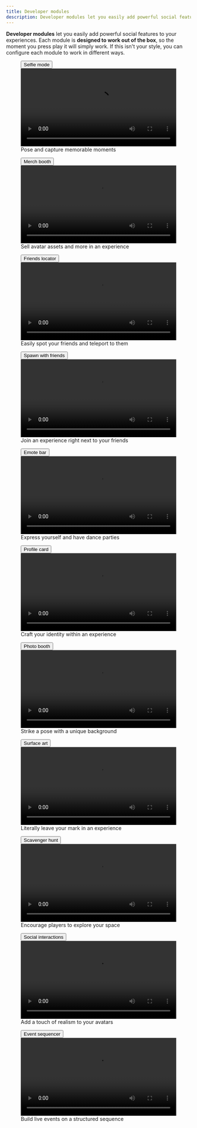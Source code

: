 ```yaml
---
title: Developer modules
description: Developer modules let you easily add powerful social features to your experiences.
---
```


**Developer modules** let you easily add powerful social features to your experiences. Each module is **designed to work out of the box**, so the moment you press play it will simply work. If this isn't your style, you can configure each module to work in different ways.

<GridContainer numColumns="2">
  <figure>
    <Button href="../../resources/modules/selfie-mode.md" fullWidth size='large' color='primary' variant='contained' style={{marginBottom:"4px;"}}>Selfie mode</Button>
	  <video controls src="../../assets/developer-modules/selfie-mode/Showcase-SM.mp4" width="100%"></video>
    <figcaption>Pose and capture memorable moments</figcaption>
  </figure>
  <figure>
    <Button href="../../resources/modules/merch-booth.md" fullWidth size='large' color='primary' variant='contained' style={{marginBottom:"4px;"}}>Merch booth</Button>
	  <video controls src="../../assets/developer-modules/merch-booth/Showcase-SM.mp4" width="100%"></video>
    <figcaption>Sell avatar assets and more in an experience</figcaption>
  </figure>
  <figure>
    <Button href="../../resources/modules/friends-locator.md" fullWidth size='large' color='primary' variant='contained' style={{marginBottom:"4px;"}}>Friends locator</Button>
	  <video controls src="../../assets/developer-modules/friends-locator/Showcase-SM.mp4" width="100%"></video>
    <figcaption>Easily spot your friends and teleport to them</figcaption>
  </figure>
  <figure>
    <Button href="../../resources/modules/spawn-with-friends.md" fullWidth size='large' color='primary' variant='contained' style={{marginBottom:"4px;"}}>Spawn with friends</Button>
	  <video controls src="../../assets/developer-modules/spawn-with-friends/Showcase-SM.mp4" width="100%"></video>
    <figcaption>Join an experience right next to your friends</figcaption>
  </figure>
  <figure>
    <Button href="../../resources/modules/emote-bar.md" fullWidth size='large' color='primary' variant='contained' style={{marginBottom:"4px;"}}>Emote bar</Button>
	  <video controls src="../../assets/developer-modules/emote-bar/Showcase-SM.mp4" width="100%"></video>
    <figcaption>Express yourself and have dance parties</figcaption>
  </figure>
  <figure>
    <Button href="../../resources/modules/profile-card.md" fullWidth size='large' color='primary' variant='contained' style={{marginBottom:"4px;"}}>Profile card</Button>
	  <video controls src="../../assets/developer-modules/profile-card/Showcase-SM.mp4" width="100%"></video>
    <figcaption>Craft your identity within an experience</figcaption>
  </figure>
  <figure>
    <Button href="../../resources/modules/photo-booth.md" fullWidth size='large' color='primary' variant='contained' style={{marginBottom:"4px;"}}>Photo booth</Button>
	  <video controls src="../../assets/developer-modules/photo-booth/Showcase-SM.mp4" width="100%"></video>
    <figcaption>Strike a pose with a unique background</figcaption>
  </figure>
  <figure>
    <Button href="../../resources/modules/surface-art.md" fullWidth size='large' color='primary' variant='contained' style={{marginBottom:"4px;"}}>Surface art</Button>
	  <video controls src="../../assets/developer-modules/surface-art/Showcase-SM.mp4" width="100%"></video>
    <figcaption>Literally leave your mark in an experience</figcaption>
  </figure>
  <figure>
    <Button href="../../resources/modules/scavenger-hunt.md" fullWidth size='large' color='primary' variant='contained' style={{marginBottom:"4px;"}}>Scavenger hunt</Button>
	  <video controls src="../../assets/developer-modules/scavenger-hunt/Showcase-SM.mp4" width="100%"></video>
    <figcaption>Encourage players to explore your space</figcaption>
  </figure>
  <figure>
    <Button href="../../resources/modules/social-interactions.md" fullWidth size='large' color='primary' variant='contained' style={{marginBottom:"4px;"}}>Social interactions</Button>
	  <video controls src="../../assets/developer-modules/social-interactions/Showcase-SM.mp4" width="100%"></video>
    <figcaption>Add a touch of realism to your avatars</figcaption>
  </figure>
  <figure>
    <Button href="../../resources/modules/event-sequencer.md" fullWidth size='large' color='primary' variant='contained' style={{marginBottom:"4px;"}}>Event sequencer</Button>
	  <video controls src="../../assets/developer-modules/event-sequencer/Seek-Bar-SM.mp4" width="100%"></video>
    <figcaption>Build live events on a structured sequence</figcaption>
  </figure>
</GridContainer>
